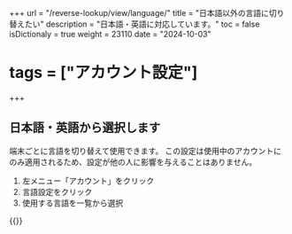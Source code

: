 +++
url = "/reverse-lookup/view/language/"
title = "日本語以外の言語に切り替えたい"
description = "日本語・英語に対応しています。"
toc = false
isDictionaly = true
weight = 23110
date = "2024-10-03"
# tags = ["アカウント設定"]
+++

## 日本語・英語から選択します

端末ごとに言語を切り替えて使用できます。
この設定は使用中のアカウントにのみ適用されるため、設定が他の人に影響を与えることはありません。

1. 左メニュー「アカウント」をクリック
2. 言語設定をクリック
3. 使用する言語を一覧から選択

{{<iTablet filename="img/language" msg="言語は現在、日本語・英語に対応しています" alice="pc">}}
